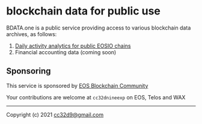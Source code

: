 # blockchain data for public use

BDATA.one is a public service providing access to various blockchain data archives, as follows:

1. [Daily activity analytics for public EOSIO chains](./eosio-activity.html)
2. Financial accounting data (coming soon)


## Sponsoring

This service is sponsored by [EOS Blockchain Community](https://pomelo.io/grants/accounting)

Your contributions are welcome at `cc32dnineexp` on EOS, Telos and WAX

---

Copyright (c) 2021 cc32d9@gmail.com


